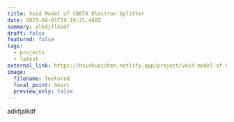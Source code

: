 ```yaml
---
title: Void Model of CBETA Electron Splitter
date: 2021-04-01T19:19:21.448Z
summary: alkdjflkadf
draft: false
featured: false
tags:
  - projects
  - latest
external_link: https://hsinhueichen.netlify.app/project/void-model-of-CBETA-electron-splitter/
image:
  filename: featured
  focal_point: Smart
  preview_only: false
---
```

adkfjalkdf